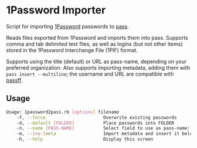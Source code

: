 1Password Importer
==================

Script for importing [1Password](https://agilebits.com/onepassword) passwords to [pass](http://www.zx2c4.com/projects/password-store/).

Reads files exported from 1Password and imports them into pass. Supports comma
and tab delimited text files, as well as logins (but not other items) stored
in the 1Password Interchange File (1PIF) format.

Supports using the title (default) or URL as pass-name, depending on your
preferred organization. Also supports importing metadata, adding them with
`pass insert --multiline`; the username and URL are compatible with
[passff](https://github.com/jvenant/passff).

Usage
-----
```bash
Usage: 1password2pass.rb [options] filename
    -f, --force                      Overwrite existing passwords
    -d, --default [FOLDER]           Place passwords into FOLDER
    -n, --name [PASS-NAME]           Select field to use as pass-name: title (default) or URL
    -m, --[no-]meta                  Import metadata and insert it below the password
    -h, --help                       Display this screen
```
